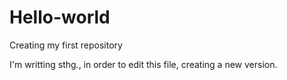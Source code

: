 # Hello-world
Creating my first repository


I'm writting sthg., in order to edit this file, creating a new version.
